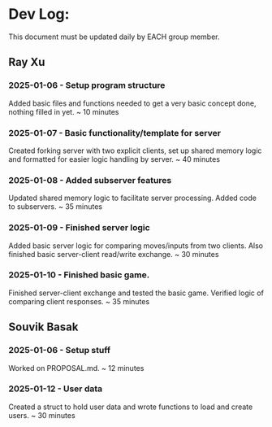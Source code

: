 # Dev Log:

This document must be updated daily by EACH group member.

## Ray Xu

### 2025-01-06 - Setup program structure
Added basic files and functions needed to get a very basic concept done, nothing filled in yet. ~ 10 minutes

### 2025-01-07 - Basic functionality/template for server
Created forking server with two explicit clients, set up shared memory logic and formatted for easier logic handling by server. ~ 40 minutes

### 2025-01-08 - Added subserver features
Updated shared memory logic to facilitate server processing. Added code to subservers. ~ 35 minutes

### 2025-01-09 - Finished server logic
Added basic server logic for comparing moves/inputs from two clients. Also finished basic server-client read/write exchange. ~ 30 minutes

### 2025-01-10 - Finished basic game.
Finished server-client exchange and tested the basic game. Verified logic of comparing client responses. ~ 35 minutes

## Souvik Basak

### 2025-01-06 - Setup stuff
Worked on PROPOSAL.md. ~ 12 minutes

### 2025-01-12 - User data
Created a struct to hold user data and wrote functions to load and create users. ~ 30 minutes
